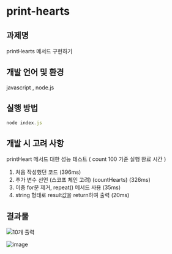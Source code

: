# print-hearts

## 과제명

printHearts 메서드 구현하기

## 개발 언어 및 환경

javascript , node.js

## 실행 방법

```jsx
node index.js
```

## 개발 시 고려 사항

printHeart 메서드 대한 성능 테스트 ( count 100 기준 실행 완료 시간 )

1. 처음 작성했던 코드 (396ms)
2. 추가 변수 선언 (스코프 체인 고려) (countHearts) (326ms)
3. 이중 for문 제거, repeat() 메서드 사용 (35ms)
4. string 형태로 result값을 return하여 출력 (20ms)

## 결과물

![10개 출력](https://user-images.githubusercontent.com/102854465/208281029-a055e466-9e66-4304-820d-aae27934f4f2.png)

![image](https://user-images.githubusercontent.com/102854465/208281266-9dfc4ddd-5af4-4377-af2e-a8b7c145e892.png)
